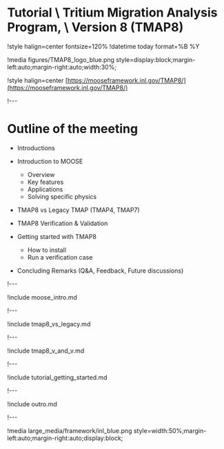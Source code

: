 # Tutorial \\ Tritium Migration Analysis Program, \\ Version 8 (TMAP8)

!style halign=center fontsize=120%
!datetime today format=%B %Y

!media figures/TMAP8_logo_blue.png style=display:block;margin-left:auto;margin-right:auto;width:30%;

!style halign=center
[https://mooseframework.inl.gov/TMAP8/](https://mooseframework.inl.gov/TMAP8/)

!---

# Outline of the meeting

- Introductions
- Introduction to MOOSE

  - Overview
  - Key features
  - Applications
  - Solving specific physics

- TMAP8 vs Legacy TMAP (TMAP4, TMAP7)
- TMAP8 Verification & Validation
- Getting started with TMAP8

  - How to install
  - Run a verification case

- Concluding Remarks (Q&A, Feedback, Future discussions)

!---

!include moose_intro.md

!---

!include tmap8_vs_legacy.md

!---

!include tmap8_v_and_v.md

!---

!include tutorial_getting_started.md

!---

!include outro.md

!---

!media large_media/framework/inl_blue.png style=width:50%;margin-left:auto;margin-right:auto;display:block;
